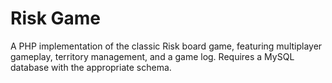 # Risk Game
A PHP implementation of the classic Risk board game, featuring multiplayer gameplay, territory management, and a game log. Requires a MySQL database with the appropriate schema.
